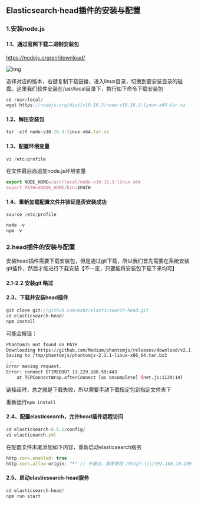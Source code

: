 ## Elasticsearch·head插件的安装与配置

### 1.安装node.js

#### 1.1、通过官网下载二进制安装包

https://nodejs.org/en/download/

![img](E:\PycharmProjects\SomeTips\pictures\wlpvp63xq2.png)
  

选择对应的版本，右键复制下载链接，进入linux目录，切换到要安装目录的磁盘。这里我们软件安装在/usr/local目录下，执行如下命令下载安装包

```javascript
cd /usr/local/
wget https://nodejs.org/dist/v10.16.3/node-v10.16.3-linux-x64.tar.xz
```

#### 1.2、解压安装包

```javascript
tar -xJf node-v10.16.3-linux-x64.tar.xz 
```

#### 1.3、配置环境变量

```javascript
vi /etc/profile
```

在文件最后面追加node.js环境变量

```javascript
export NODE_HOME=/usr/local/node-v10.16.3-linux-x64
export PATH=$NODE_HOME/bin:$PATH
```

#### 1.4、重新加载配置文件并验证是否安装成功  

```javascript
source /etc/profile
```

```javascript
node -v
npm -v
```

### 2.head插件的安装与配置

安装head插件需要下载安装包，但是通过git下载，所以我们首先需要在系统安装git插件，然后才能进行下载安装【不一定，只要能将安装包下载下来均可】

#### 2.1-2.2 安装git 略过

#### 2.3、下载并安装head插件

```javascript
git clone git://github.com/mobz/elasticsearch-head.git
cd elasticsearch-head/
npm install
```

可能会报错：

```bash
PhantomJS not found on PATH
Downloading https://github.com/Medium/phantomjs/releases/download/v2.1.1//phantomjs-2.1.1-linux-x86_64.tar.bz2
Saving to /tmp/phantomjs/phantomjs-2.1.1-linux-x86_64.tar.bz2
...
Error making request.
Error: connect ETIMEDOUT 13.229.188.59:443
    at TCPConnectWrap.afterConnect [as oncomplete] (net.js:1129:14)
```

链接超时，总之就是下载失败，所以需要手动下载指定包到指定文件夹下

重新运行`npm install`

#### 2.4、配置elasticsearch，允许head插件远程访问

```javascript
cd elasticsearch-6.5.1/config/
vi elasticearch.yml
```

在配置文件末尾添加如下内容，重新启动elasticsearch服务

```javascript
http.cors.enabled: true
http.cors.allow-origin: "*" // 不建议，推荐使用 /http?:\/\/192.168.10.139(:[0-9]+)?/
```

#### 2.5、启动elasticsearch-head服务

```javascript
cd elasticsearch-head/
npm run start
```

